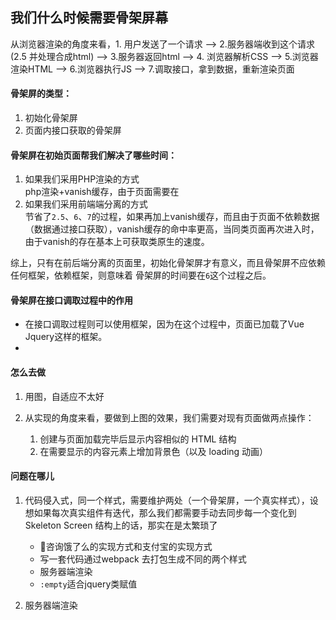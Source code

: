 ## 我们什么时候需要骨架屏幕
从浏览器渲染的角度来看，1. 用户发送了一个请求 ——> 2.服务器端收到这个请求(2.5 并处理合成html) ——> 3.服务器返回html  ——> 4. 浏览器解析CSS ——> 5.浏览器渲染HTML ——> 6.浏览器执行JS ——> 7.调取接口，拿到数据，重新渲染页面

#### 骨架屏的类型：
1. 初始化骨架屏
2. 页面内接口获取的骨架屏

#### 骨架屏在初始页面帮我们解决了哪些时间：
1. 如果我们采用PHP渲染的方式  
    php渲染+vanish缓存，由于页面需要在
2. 如果我们采用前端端分离的方式  
    节省了`2.5`、`6`、`7`的过程，如果再加上vanish缓存，而且由于页面不依赖数据（数据通过接口获取），vanish缓存的命中率更高，当同类页面再次进入时，由于vanish的存在基本上可获取类原生的速度。

综上，只有在前后端分离的页面里，初始化骨架屏才有意义，而且骨架屏不应依赖任何框架，依赖框架，则意味着 骨架屏的时间要在`6`这个过程之后。

#### 骨架屏在接口调取过程中的作用
- 在接口调取过程则可以使用框架，因为在这个过程中，页面已加载了Vue Jquery这样的框架。
- 

#### 怎么去做

1. 用图，自适应不太好

2. 从实现的角度来看，要做到上图的效果，我们需要对现有页面做两点操作：
    1. 创建与页面加载完毕后显示内容相似的 HTML 结构
    2. 在需要显示的内容元素上增加背景色（以及 loading 动画）

#### 问题在哪儿

1. 代码侵入式，同一个样式，需要维护两处（一个骨架屏，一个真实样式），设想如果每次真实组件有迭代，那么我们都需要手动去同步每一个变化到 Skeleton Screen 结构上的话，那实在是太繁琐了
    - 咨询饿了么的实现方式和支付宝的实现方式
    - 写一套代码通过webpack 去打包生成不同的两个样式
    - 服务器端渲染
    - `:empty`适合jquery类赋值

2. 服务器端渲染